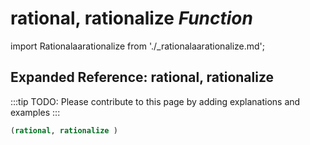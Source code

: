 # **rational, rationalize** *Function*

import Rationalaarationalize from './_rationalaarationalize.md';

<Rationalaarationalize />

## Expanded Reference: rational, rationalize

:::tip
TODO: Please contribute to this page by adding explanations and examples
:::

```lisp
(rational, rationalize )
```
